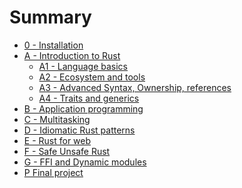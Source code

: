 # Summary

- [0 - Installation](./0-install/mod.md)
- [A - Introduction to Rust]()
  - [A1 - Language basics](./A1-language-basics/mod.md)
  - [A2 - Ecosystem and tools]()
  - [A3 - Advanced Syntax, Ownership, references]()
  - [A4 - Traits and generics]()
- [B - Application programming](./B-application-programming/mod.md)
- [C - Multitasking]()
- [D - Idiomatic Rust patterns]()
- [E - Rust for web]()
- [F - Safe Unsafe Rust]()
- [G - FFI and Dynamic modules]()
- [P Final project]()
